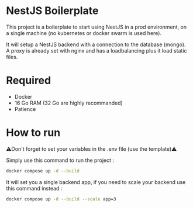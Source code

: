 # NestJS Boilerplate

This project is a boilerplate to start using NestJS in a prod environment, on a single machine (no kubernetes or docker swarm is used here).

It will setup a NestJS backend with a connection to the database (mongo).
A proxy is already set with nginx and has a loadbalancing plus it load static files.

# Required

 - Docker
 - 16 Go RAM (32 Go are highly recommanded)
 - Patience

# How to run

⚠️Don't forget to set your variables in the .env file (use the template)⚠️

Simply use this command to run the project :

```bash
docker compose up -d --build
```

It will set you a single backend app, if you need to scale your backend use this command instead :

```bash
docker compose up -d --build --scale app=3
```
